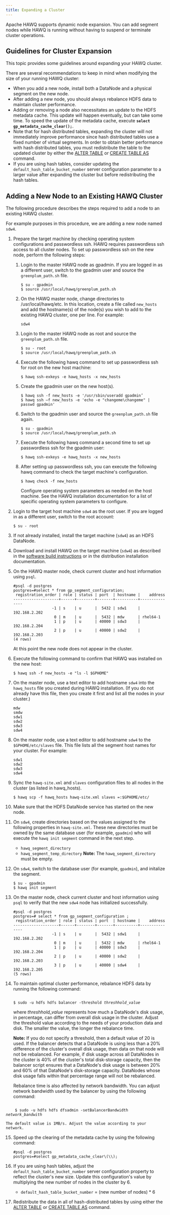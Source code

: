 ```yaml
---
title: Expanding a Cluster
---
```


Apache HAWQ supports dynamic node expansion. You can add segment nodes while HAWQ is running without having to suspend or terminate cluster operations.

## Guidelines for Cluster Expansion <a name="topic_kkc_tgb_h5"></a>

This topic provides some guidelines around expanding your HAWQ cluster.

There are several recommendations to keep in mind when modifying the size of your running HAWQ cluster:

-   When you add a new node, install both a DataNode and a physical segment on the new node.
-   After adding a new node, you should always rebalance HDFS data to maintain cluster performance.
-   Adding or removing a node also necessitates an update to the HDFS metadata cache. This update will happen eventually, but can take some time. To speed the update of the metadata cache, execute **`select gp_metadata_cache_clear();`**.
-   Note that for hash distributed tables, expanding the cluster will not immediately improve performance since hash distributed tables use a fixed number of virtual segments. In order to obtain better performance with hash distributed tables, you must redistribute the table to the updated cluster by either the [ALTER TABLE](/200/hawq/reference/sql/ALTER-TABLE.html) or [CREATE TABLE AS](/200/hawq/reference/sql/CREATE-TABLE-AS.html) command.
-   If you are using hash tables, consider updating the `default_hash_table_bucket_number` server configuration parameter to a larger value after expanding the cluster but before redistributing the hash tables.

## Adding a New Node to an Existing HAWQ Cluster <a name="task_hawq_expand"></a>

The following procedure describes the steps required to add a node to an existing HAWQ cluster.

For example purposes in this procedure, we are adding a new node named `sdw4`.

1.  Prepare the target machine by checking operating system configurations and passwordless ssh. HAWQ requires passwordless ssh access to all cluster nodes. To set up passwordless ssh on the new node, perform the following steps:
    1.  Login to the master HAWQ node as gpadmin. If you are logged in as a different user, switch to the gpadmin user and source the `greenplum_path.sh` file.

        ```
        $ su - gpadmin
        $ source /usr/local/hawq/greenplum_path.sh
        ```

    2.  On the HAWQ master node, change directories to /usr/local/hawq/etc. In this location, create a file called `new_hosts` and add the hostname\(s\) of the node\(s\) you wish to add to the existing HAWQ cluster, one per line. For example:

        ```
        sdw4
        ```

    3.  Login to the master HAWQ node as root and source the `greenplum_path.sh` file.

        ```
        $ su - root
        $ source /usr/local/hawq/greenplum_path.sh
        ```

    4.  Execute the following hawq command to set up passwordless ssh for root on the new host machine:

        ```
        $ hawq ssh-exkeys -e hawq_hosts -x new_hosts
        ```

    5.  Create the gpadmin user on the new host\(s\).

        ```
        $ hawq ssh -f new_hosts -e '/usr/sbin/useradd gpadmin’
        $ hawq ssh –f new_hosts -e 'echo -e "changeme\changeme" | passwd gpadmin'
        ```

    6.  Switch to the gpadmin user and source the `greenplum_path.sh` file again.

        ```
        $ su - gpadmin
        $ source /usr/local/hawq/greenplum_path.sh
        ```

    7.  Execute the following hawq command a second time to set up passwordless ssh for the gpadmin user:

        ```
        $ hawq ssh-exkeys -e hawq_hosts -x new_hosts
        ```

    8.  After setting up passwordless ssh, you can execute the following hawq command to check the target machine's configuration.

        ```
        $ hawq check -f new_hosts
        ```

        Configure operating system parameters as needed on the host machine. See the HAWQ installation documentation for a list of specific operating system parameters to configure.

2.  Login to the target host machine `sdw4` as the root user. If you are logged in as a different user, switch to the root account:

    ```
    $ su - root
    ```

3.  If not already installed, install the target machine \(`sdw4`\) as an HDFS DataNode.
4.  Download and install HAWQ on the target machine \(`sdw4`\) as described in the [software build instructions](https://cwiki.apache.org/confluence/display/HAWQ/Build+and+Install) or in the distribution installation documentation.
5.  On the HAWQ master node, check current cluster and host information using `psql`.

    ```
    #psql -d postgres
    postgres=#select * from gp_segment_configuration;
     registration_order | role | status | port  | hostname |    address    
    --------------------+------+--------+-------+----------+---------------
                     -1 | s    | u      |  5432 | sdw1     | 192.168.2.202
                      0 | m    | u      |  5432 | mdw      | rhel64-1
                      1 | p    | u      | 40000 | sdw3     | 192.168.2.204
                      2 | p    | u      | 40000 | sdw2     | 192.168.2.203
    (4 rows)
    ```

    At this point the new node does not appear in the cluster.

6.  Execute the following command to confirm that HAWQ was installed on the new host:

    ```
    $ hawq ssh -f new_hosts -e "ls -l $GPHOME"
    ```

7.  On the master node, use a text editor to add hostname `sdw4` into the `hawq_hosts` file you created during HAWQ installation. \(If you do not already have this file, then you create it first and list all the nodes in your cluster.\)

    ```
    mdw
    smdw
    sdw1
    sdw2
    sdw3
    sdw4
    ```

8.  On the master node, use a text editor to add hostname `sdw4` to the `$GPHOME/etc/slaves` file. This file lists all the segment host names for your cluster. For example:

    ```
    sdw1
    sdw2
    sdw3
    sdw4
    ```

9.  Sync the `hawq-site.xml` and `slaves` configuration files to all nodes in the cluster \(as listed in hawq\_hosts\).

    ```
    $ hawq scp -f hawq_hosts hawq-site.xml slaves =:$GPHOME/etc/
    ```

10. Make sure that the HDFS DataNode service has started on the new node.
11. On `sdw4`, create directories based on the values assigned to the following properties in `hawq-site.xml`. These new directories must be owned by the same database user \(for example, `gpadmin`\) who will execute the `hawq init segment` command in the next step.
    -   `hawq_segment_directory`
    -   `hawq_segment_temp_directory`
    **Note:** The `hawq_segment_directory` must be empty.

12. On `sdw4`, switch to the database user \(for example, `gpadmin`\), and initalize the segment.

    ```
    $ su - gpadmin
    $ hawq init segment
    ```

13. On the master node, check current cluster and host information using `psql` to verify that the new `sdw4` node has initialized successfully.

    ```
    #psql -d postgres
    postgres=# select * from gp_segment_configuration ;
     registration_order | role | status | port  | hostname |    address    
    --------------------+------+--------+-------+----------+---------------
                     -1 | s    | u      |  5432 | sdw1     | 192.168.2.202
                      0 | m    | u      |  5432 | mdw      | rhel64-1
                      1 | p    | u      | 40000 | sdw3     | 192.168.2.204
                      2 | p    | u      | 40000 | sdw2     | 192.168.2.203
                      3 | p    | u      | 40000 | sdw4     | 192.168.2.205
    (5 rows)
    ```

14. To maintain optimal cluster performance, rebalance HDFS data by running the following command:

    <pre><code>
    $ sudo -u hdfs hdfs balancer -threshold <i>threshhold_value</i>
    </code></pre>

    where *threshhold\_value* represents how much a DataNode's disk usage, in percentage, can differ from overall disk usage in the cluster. Adjust the threshold value according to the needs of your production data and disk. The smaller the value, the longer the rebalance time.

    **Note:** If you do not specify a threshold, then a default value of 20 is used. If the balancer detects that a DataNode is using less than a 20% difference of the cluster's overall disk usage, then data on that node will not be rebalanced. For example, if disk usage across all DataNodes in the cluster is 40% of the cluster's total disk-storage capacity, then the balancer script ensures that a DataNode's disk usage is between 20% and 60% of that DataNode's disk-storage capacity. DataNodes whose disk usage falls within that percentage range will not be rebalanced.

    Rebalance time is also affected by network bandwidth. You can adjust network bandwidth used by the balancer by using the following command:

<pre><code>
    $ sudo -u hdfs hdfs dfsadmin -setBalancerBandwidth <i>network_bandwith</i>
</code></pre>

    The default value is 1MB/s. Adjust the value according to your network.

15. Speed up the clearing of the metadata cache by using the following command:

    ```
    #psql -d postgres
    postgres=#select gp_metadata_cache_clear\(\\);
    ```

16. If you are using hash tables, adjust the `default_hash_table_bucket_number` server configuration property to reflect the cluster's new size. Update this configuration's value by multiplying the new number of nodes in the cluster by 6.
    -   `default_hash_table_bucket_number` = \(new number of nodes\) \* 6
17. Redistribute the data in all of hash-distributed tables by using either the [ALTER TABLE](/200/hawq/reference/sql/ALTER-TABLE.html) or [CREATE TABLE AS](/200/hawq/reference/sql/CREATE-TABLE-AS.html) command.
